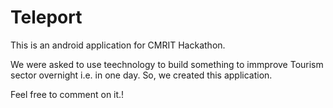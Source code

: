 # Teleport
This is an android application for CMRIT Hackathon.

We were asked to use teechnology to build something to immprove Tourism sector overnight i.e. in one day. So, we created this application.

Feel free to comment on it.!
